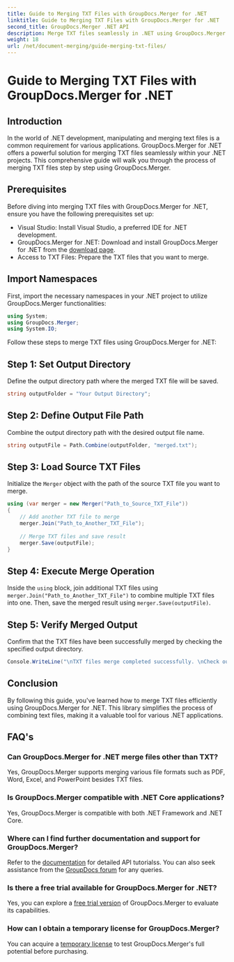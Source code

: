 ```yaml
---
title: Guide to Merging TXT Files with GroupDocs.Merger for .NET
linktitle: Guide to Merging TXT Files with GroupDocs.Merger for .NET
second_title: GroupDocs.Merger .NET API
description: Merge TXT files seamlessly in .NET using GroupDocs.Merger. Step-by-step guide for developers. Documentation and support available.
weight: 18
url: /net/document-merging/guide-merging-txt-files/
---
```


# Guide to Merging TXT Files with GroupDocs.Merger for .NET

## Introduction
In the world of .NET development, manipulating and merging text files is a common requirement for various applications. GroupDocs.Merger for .NET offers a powerful solution for merging TXT files seamlessly within your .NET projects. This comprehensive guide will walk you through the process of merging TXT files step by step using GroupDocs.Merger.
## Prerequisites
Before diving into merging TXT files with GroupDocs.Merger for .NET, ensure you have the following prerequisites set up:
- Visual Studio: Install Visual Studio, a preferred IDE for .NET development.
- GroupDocs.Merger for .NET: Download and install GroupDocs.Merger for .NET from the [download page](https://releases.groupdocs.com/merger/net/).
- Access to TXT Files: Prepare the TXT files that you want to merge.

## Import Namespaces
First, import the necessary namespaces in your .NET project to utilize GroupDocs.Merger functionalities:
```csharp
using System; 
using GroupDocs.Merger;
using System.IO;
```

Follow these steps to merge TXT files using GroupDocs.Merger for .NET:
## Step 1: Set Output Directory
Define the output directory path where the merged TXT file will be saved.
```csharp
string outputFolder = "Your Output Directory";
```
## Step 2: Define Output File Path
Combine the output directory path with the desired output file name.
```csharp
string outputFile = Path.Combine(outputFolder, "merged.txt");
```
## Step 3: Load Source TXT Files
Initialize the `Merger` object with the path of the source TXT file you want to merge.
```csharp
using (var merger = new Merger("Path_to_Source_TXT_File"))
{
    // Add another TXT file to merge
    merger.Join("Path_to_Another_TXT_File");
    
    // Merge TXT files and save result
    merger.Save(outputFile);
}
```
## Step 4: Execute Merge Operation
Inside the `using` block, join additional TXT files using `merger.Join("Path_to_Another_TXT_File")` to combine multiple TXT files into one. Then, save the merged result using `merger.Save(outputFile)`.
## Step 5: Verify Merged Output
Confirm that the TXT files have been successfully merged by checking the specified output directory.
```csharp
Console.WriteLine("\nTXT files merge completed successfully. \nCheck output in {0}", outputFolder);
```

## Conclusion
By following this guide, you've learned how to merge TXT files efficiently using GroupDocs.Merger for .NET. This library simplifies the process of combining text files, making it a valuable tool for various .NET applications.

## FAQ's
### Can GroupDocs.Merger for .NET merge files other than TXT?
Yes, GroupDocs.Merger supports merging various file formats such as PDF, Word, Excel, and PowerPoint besides TXT files.
### Is GroupDocs.Merger compatible with .NET Core applications?
Yes, GroupDocs.Merger is compatible with both .NET Framework and .NET Core.
### Where can I find further documentation and support for GroupDocs.Merger?
Refer to the [documentation](https://tutorials.groupdocs.com/merger/net/) for detailed API tutorialss. You can also seek assistance from the [GroupDocs forum](https://forum.groupdocs.com/c/merger/32) for any queries.
### Is there a free trial available for GroupDocs.Merger for .NET?
Yes, you can explore a [free trial version](https://releases.groupdocs.com/) of GroupDocs.Merger to evaluate its capabilities.
### How can I obtain a temporary license for GroupDocs.Merger?
You can acquire a [temporary license](https://purchase.groupdocs.com/temporary-license/) to test GroupDocs.Merger's full potential before purchasing.

